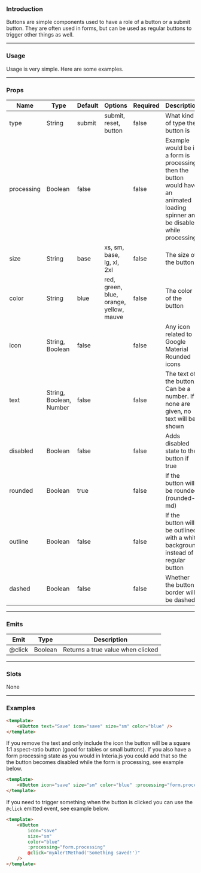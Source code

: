 ### Introduction
Buttons are simple components used to have a role of a button or a submit button. They are often used in forms, but can be used as regular buttons to trigger other things as well.

---

### Usage
Usage is very simple. Here are some examples.

---

### Props

| Name       | Type                    | Default | Options                                 | Required | Description                                                                                                                      |
|------------|-------------------------|---------|-----------------------------------------|----------|----------------------------------------------------------------------------------------------------------------------------------|
| type       | String                  | submit  | submit, reset, button                   | false    | What kind of type the button is                                                                                                  |
| processing | Boolean                 | false   |                                         | false    | Example would be is a form is processing then the button would have an animated loading spinner and be disabled while processing |
| size       | String                  | base    | xs, sm, base, lg, xl, 2xl               | false    | The size of the button                                                                                                           |
| color      | String                  | blue    | red, green, blue, orange, yellow, mauve | false    | The color of the button                                                                                                          |
| icon       | String, Boolean         | false   |                                         | false    | Any icon related to Google Material Rounded icons                                                                                |
| text       | String, Boolean, Number | false   |                                         | false    | The text of the button. Can be a number. If none are given, no text will be shown                                                |
| disabled   | Boolean                 | false   |                                         | false    | Adds disabled state to the button if true                                                                                        |
| rounded    | Boolean                 | true    |                                         | false    | If the button will be rounded (rounded-md)                                                                                       |
| outline    | Boolean                 | false   |                                         | false    | If the button will be outlined with a white background instead of a regular button                                               |
| dashed     | Boolean                 | false   |                                         | false    | Whether the button border will be dashed                                                                                         |

---

### Emits

| Emit   | Type    | Description                       |
|--------|---------|-----------------------------------|
| @click | Boolean | Returns a true value when clicked |

---

### Slots
None

---

### Examples

```html
<template>
	<VButton text="Save" icon="save" size="sm" color="blue" />
</template>
```

If you remove the text and only include the icon the button will be a square 1:1 aspect-ratio button (good for tables or small buttons). If you also have a form processing state as you would in Interia.js you could add that so the the button becomes disabled while the form is processing, see example below.

```html
<template>
	<VButton icon="save" size="sm" color="blue" :processing="form.processing" />
</template>
```
<template>
	<VButton text="Save" icon="save" size="sm" color="blue" />
</template>

If you need to trigger something when the button is clicked you can use the `@click` emitted event, see example below.

```html
<template>
	<VButton 
		icon="save"
		size="sm" 
		color="blue" 
		:processing="form.processing" 
		@click="myAlertMethod('Something saved!')" 
	/>
</template>
```
